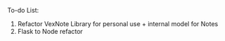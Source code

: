 To-do List:
1. Refactor VexNote Library for personal use + internal model for Notes
2. Flask to Node refactor

